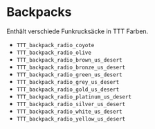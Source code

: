 # Backpacks

Enthält verschiede Funkrucksäcke in TTT Farben.

- `TTT_backpack_radio_coyote`
- `TTT_backpack_radio_olive`
- `TTT_backpack_radio_brown_us_desert`
- `TTT_backpack_radio_bronze_us_desert`
- `TTT_backpack_radio_green_us_desert`
- `TTT_backpack_radio_grey_us_desert`
- `TTT_backpack_radio_gold_us_desert`
- `TTT_backpack_radio_platinum_us_desert`
- `TTT_backpack_radio_silver_us_desert`
- `TTT_backpack_radio_white_us_desert`
- `TTT_backpack_radio_yellow_us_desert`
